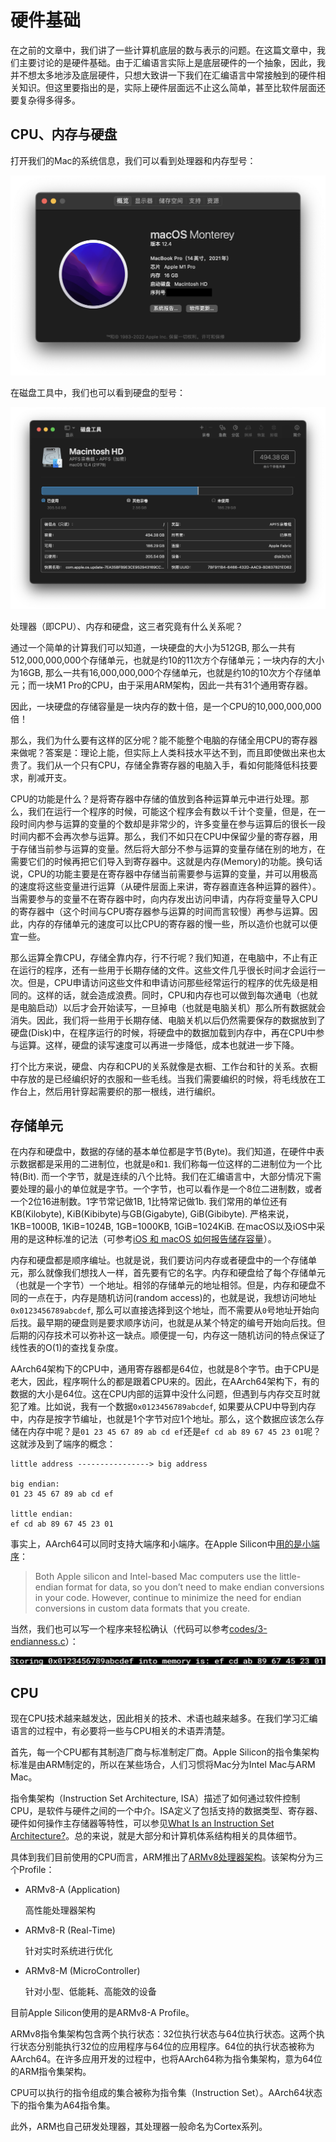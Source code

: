 # 硬件基础

在之前的文章中，我们讲了一些计算机底层的数与表示的问题。在这篇文章中，我们主要讨论的是硬件基础。由于汇编语言实际上是底层硬件的一个抽象，因此，我并不想太多地涉及底层硬件，只想大致讲一下我们在汇编语言中常接触到的硬件相关知识。但这里要指出的是，实际上硬件层面远不止这么简单，甚至比软件层面还要复杂得多得多。

## CPU、内存与硬盘

打开我们的Mac的系统信息，我们可以看到处理器和内存型号：

![处理器和内存型号](./assets/3-cpu-mem.png)

在磁盘工具中，我们也可以看到硬盘的型号：

![Disk](./assets/3-disk.png)

处理器（即CPU）、内存和硬盘，这三者究竟有什么关系呢？

通过一个简单的计算我们可以知道，一块硬盘的大小为512GB, 那么一共有512,000,000,000个存储单元，也就是约10的11次方个存储单元；一块内存的大小为16GB, 那么一共有16,000,000,000个存储单元，也就是约10的10次方个存储单元；而一块M1 Pro的CPU，由于采用ARM架构，因此一共有31个通用寄存器。

因此，一块硬盘的存储容量是一块内存的数十倍，是一个CPU的10,000,000,000倍！

那么，我们为什么要有这样的区分呢？能不能整个电脑的存储全用CPU的寄存器来做呢？答案是：理论上能，但实际上人类科技水平达不到，而且即使做出来也太贵了。我们从一个只有CPU，存储全靠寄存器的电脑入手，看如何能降低科技要求，削减开支。

CPU的功能是什么？是将寄存器中存储的值放到各种运算单元中进行处理。那么，我们在运行一个程序的时候，可能这个程序会有数以千计个变量，但是，在一段时间内参与运算的变量的个数却是非常少的，许多变量在参与运算后的很长一段时间内都不会再次参与运算。那么，我们不如只在CPU中保留少量的寄存器，用于存储当前参与运算的变量。然后将大部分不参与运算的变量存储在别的地方，在需要它们的时候再把它们导入到寄存器中。这就是内存(Memory)的功能。换句话说，CPU的功能主要是在寄存器中存储当前需要参与运算的变量，并可以用极高的速度将这些变量进行运算（从硬件层面上来讲，寄存器直连各种运算的器件）。当需要参与的变量不在寄存器中时，向内存发出访问申请，内存将变量导入CPU的寄存器中（这个时间与CPU寄存器参与运算的时间而言较慢）再参与运算。因此，内存的存储单元的速度可以比CPU的寄存器的慢一些，所以造价也就可以便宜一些。

那么运算全靠CPU，存储全靠内存，行不行呢？我们知道，在电脑中，不止有正在运行的程序，还有一些用于长期存储的文件。这些文件几乎很长时间才会运行一次。但是，CPU申请访问这些文件和申请访问那些经常运行的程序的优先级是相同的。这样的话，就会造成浪费。同时，CPU和内存也可以做到每次通电（也就是电脑启动）以后才会开始读写，一旦掉电（也就是电脑关机）那么所有数据就会消失。因此，我们将一些用于长期存储、电脑关机以后仍然需要保存的数据放到了硬盘(Disk)中，在程序运行的时候，将硬盘中的数据加载到内存中，再在CPU中参与运算。这样，硬盘的读写速度可以再进一步降低，成本也就进一步下降。

打个比方来说，硬盘、内存和CPU的关系就像是衣橱、工作台和针的关系。衣橱中存放的是已经编织好的衣服和一些毛线。当我们需要编织的时候，将毛线放在工作台上，然后用针穿起需要织的那一根线，进行编织。

## 存储单元

在内存和硬盘中，数据的存储的基本单位都是字节(Byte)。我们知道，在硬件中表示数据都是采用的二进制位，也就是`0`和`1`. 我们称每一位这样的二进制位为一个比特(Bit). 而一个字节，就是连续的八个比特。我们在汇编语言中，大部分情况下需要处理的最小的单位就是字节。一个字节，也可以看作是一个8位二进制数，或者一个2位16进制数。1字节常记做1B, 1比特常记做1b. 我们常用的单位还有KB(Kilobyte), KiB(Kibibyte)与GB(Gigabyte), GiB(Gibibyte). 严格来说，1KB=1000B, 1KiB=1024B, 1GB=1000KB, 1GiB=1024KiB. 在macOS以及iOS中采用的是这种标准的记法（可参考[iOS 和 macOS 如何报告储存容量](https://support.apple.com/zh-cn/HT201402#decimal)）。

内存和硬盘都是顺序编址。也就是说，我们要访问内存或者硬盘中的一个存储单元，那么就像我们想找人一样，首先要有它的名字。内存和硬盘给了每个存储单元（也就是一个字节）一个地址。相邻的存储单元的地址相邻。但是，内存和硬盘不同的一点在于，内存是随机访问(random access)的，也就是说，我想访问地址`0x0123456789abcdef`, 那么可以直接选择到这个地址，而不需要从`0`号地址开始向后找。最早期的硬盘则是要求顺序访问，也就是从某个特定的编号开始向后找。但后期的闪存技术可以弥补这一缺点。顺便提一句，内存这一随机访问的特点保证了线性表的O(1)的查找复杂度。

AArch64架构下的CPU中，通用寄存器都是64位，也就是8个字节。由于CPU是老大，因此，程序啊什么的都是跟着CPU来的。因此，在AArch64架构下，有的数据的大小是64位。这在CPU内部的运算中没什么问题，但遇到与内存交互时就犯了难。比如说，我有一个数据`0x0123456789abcdef`, 如果要从CPU中导到内存中，内存是按字节编址，也就是1个字节对应1个地址。那么，这个数据应该怎么存储在内存中呢？是`01 23 45 67 89 ab cd ef`还是`ef cd ab 89 67 45 23 01`呢？这就涉及到了端序的概念：

```plaintext
little address ----------------> big address

big endian:
01 23 45 67 89 ab cd ef

little endian:
ef cd ab 89 67 45 23 01
```

事实上，AArch64可以同时支持大端序和小端序。在Apple Silicon中[用的是小端序](https://developer.apple.com/documentation/apple-silicon/porting-your-macos-apps-to-apple-silicon)：

> Both Apple silicon and Intel-based Mac computers use the little-endian format for data, so you don’t need to make endian conversions in your code. However, continue to minimize the need for endian conversions in custom data formats that you create.

当然，我们也可以写一个程序来轻松确认（代码可以参考[codes/3-endianness.c](https://github.com/Evian-Zhang/learn-assembly-on-Apple-Silicon-Mac/blob/master/codes/3-endianness.c)）：

![端序](./assets/3-endianness.png)

## CPU

现在CPU技术越来越发达，因此相关的技术、术语也越来越多。在我们学习汇编语言的过程中，有必要将一些与CPU相关的术语弄清楚。

首先，每一个CPU都有其制造厂商与标准制定厂商。Apple Silicon的指令集架构标准是由ARM制定的，所以在某些场合，人们习惯将Mac分为Intel Mac与ARM Mac。

指令集架构（Instruction Set Architecture, ISA）描述了如何通过软件控制CPU，是软件与硬件之间的一个中介。ISA定义了包括支持的数据类型、寄存器、硬件如何操作主存储器等特性，可以参见[What Is an Instruction Set Architecture?](https://www.arm.com/glossary/isa)。总的来说，就是大部分和计算机体系结构相关的具体细节。

具体到我们目前使用的CPU而言，ARM推出了[ARMv8处理器架构](https://www.arm.com/architecture/cpu)。该架构分为三个Profile：

* ARMv8-A (Application)

   高性能处理器架构
* ARMv8-R (Real-Time)

   针对实时系统进行优化
* ARMv8-M (MicroController)

   针对小型、低能耗、高能效的设备

目前Apple Silicon使用的是ARMv8-A Profile。

ARMv8指令集架构包含两个执行状态：32位执行状态与64位执行状态。这两个执行状态分别能执行32位的应用程序与64位的应用程序。64位的执行状态被称为AArch64。在许多应用开发的过程中，也将AArch64称为指令集架构，意为64位的ARM指令集架构。

CPU可以执行的指令组成的集合被称为指令集（Instruction Set）。AArch64状态下的指令集为A64指令集。

此外，ARM也自己研发处理器，其处理器一般命名为Cortex系列。
